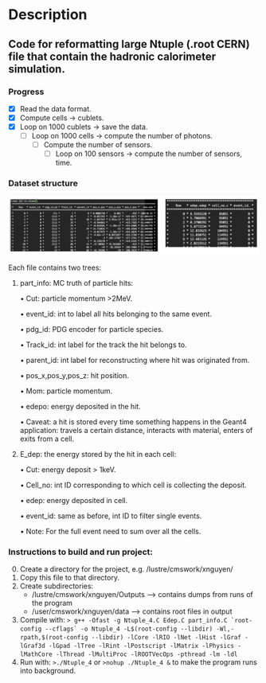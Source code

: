 # Description
## Code for reformatting large Ntuple (.root CERN) file that contain the hadronic calorimeter simulation. 
### Progress
- [x]  Read the data format.
- [x]  Compute cells → cublets.
- [x]  Loop on 1000 cublets → save the data.
    - [ ]  Loop on 1000 cells → compute the number of photons.
        - [ ]  Compute the number of sensors.
            - [ ]  Loop on 100 sensors → compute the number of sensors, time.

### Dataset structure

 ![Data](images/data-struct.png)
 
Each file contains two trees:
1. part_info: MC truth of particle hits:
   
    • Cut: particle momentum >2MeV.

    • event_id: int to label all hits belonging to the same event.

    • pdg_id: PDG encoder for particle species.

    • Track_id: int label for the track the hit belongs to.

    • parent_id: int label for reconstructing where hit was originated from.

    • pos_x,pos_y,pos_z: hit position.

    • Mom: particle momentum.

    • edepo: energy deposited in the hit.

    • Caveat: a hit is stored every time something happens in the Geant4 application: travels a certain distance, interacts with material, enters of exits from a cell.

2. E_dep: the energy stored by the hit in each cell:

    • Cut: energy deposit > 1keV.
   
    • Cell_no: int ID corresponding to which cell is collecting the deposit.
   
    • edep: energy deposited in cell.
   
    • event_id: same as before, int ID to filter single events.
   
    • Note: For the full event need to sum over all the cells.

### Instructions to build and run project:
0. Create a directory for the project, e.g. /lustre/cmswork/xnguyen/  
1. Copy this file to that directory.
2. Create subdirectories:
   - /lustre/cmswork/xnguyen/Outputs     --> contains dumps from runs of the program
   - /user/cmswork/xnguyen/data          --> contains root files in output
3. Compile with: ```> g++ -Ofast -g Ntuple_4.C Edep.C part_info.C `root-config --cflags` -o Ntuple_4 -L$(root-config --libdir) -Wl,-rpath,$(root-config --libdir) -lCore -lRIO -lNet -lHist -lGraf -lGraf3d -lGpad -lTree -lRint -lPostscript -lMatrix -lPhysics -lMathCore -lThread -lMultiProc -lROOTVecOps -pthread -lm -ldl```
4. Run with: `>./Ntuple_4` or `>nohup ./Ntuple_4 &` to make the program runs into background.
